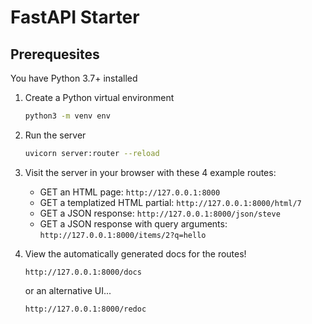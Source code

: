 # FastAPI Starter

## Prerequesites

You have Python 3.7+ installed

1. Create a Python virtual environment

    ```bash
    python3 -m venv env
    ```

2. Run the server

    ```bash
    uvicorn server:router --reload
    ```

3. Visit the server in your browser with these 4 example routes:

    * GET an HTML page: `http://127.0.0.1:8000`
    * GET a templatized HTML partial: `http://127.0.0.1:8000/html/7`
    * GET a JSON response: `http://127.0.0.1:8000/json/steve`
    * GET a JSON response with query arguments: `http://127.0.0.1:8000/items/2?q=hello`

4. View the automatically generated docs for the routes!

    `http://127.0.0.1:8000/docs`

    or an alternative UI...

    `http://127.0.0.1:8000/redoc`
